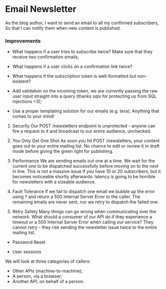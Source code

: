 
# Email Newsletter

As the blog author,
I want to send an email to all my confirmed subscribers,
So that I can notify them when new content is published.

### Improvements

* What happens if a user tries to subscribe twice? Make sure that they receive two confirmation emails;

* What happens if a user clicks on a confirmation link twice?

* What happens if the subscription token is well-formatted but non-existent?

* Add validation on the incoming token, we are currently passing the raw user input straight into a query (thanks sqlx for protecting us from SQL injections <3);

* Use a proper templating solution for our emails (e.g. tera);
Anything that comes to your mind!

1. Security
Our POST /newsletters endpoint is unprotected - anyone can fire a request to it and broadcast to our entire audience, unchecked.

2. You Only Get One Shot
As soon you hit POST /newsletters, your content goes out to your entire mailing list. No chance to edit or review it in draft mode before giving the green light for publishing.

3. Performance
We are sending emails out one at a time.
We wait for the current one to be dispatched successfully before moving on to the next in line.
This is not a massive issue if you have 10 or 20 subscribers, but it becomes noticeable shortly afterwards: latency is going to be horrible for newsletters with a sizeable audience.

4. Fault Tolerance
If we fail to dispatch one email we bubble up the error using ? and return a 500 Internal Server Error to the caller.
The remaining emails are never sent, nor we retry to dispatch the failed one.

5. Retry Safety
Many things can go wrong when communicating over the network. What should a consumer of our API do if they experience a timeout or a 500 Internal Server Error when calling our service?
They cannot retry - they risk sending the newsletter issue twice to the entire mailing list.

* Password Reset

* User sessions

We will look at three categories of callers:
* Other APIs (machine-to-machine);
* A person, via a browser;
* Another API, on behalf of a person.
